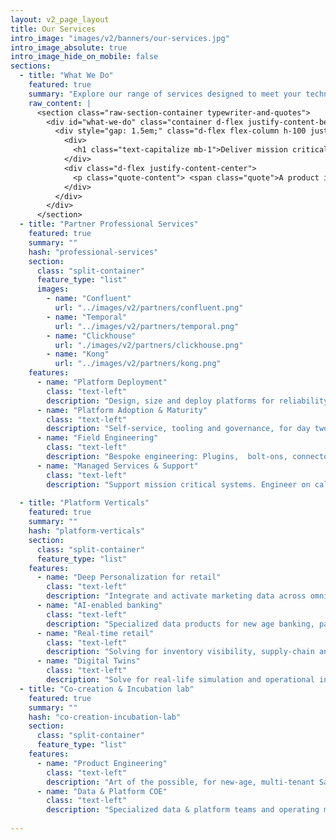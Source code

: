 ```yaml
---
layout: v2_page_layout
title: Our Services
intro_image: "images/v2/banners/our-services.jpg"
intro_image_absolute: true
intro_image_hide_on_mobile: false
sections:
  - title: "What We Do"
    featured: true
    summary: "Explore our range of services designed to meet your technology and engineering needs."
    raw_content: |
      <section class="raw-section-container typewriter-and-quotes">
        <div id="what-we-do" class="container d-flex justify-content-between">
          <div style="gap: 1.5em;" class="d-flex flex-column h-100 justify-content-center">
            <div>
              <h1 class="text-capitalize mb-1">Deliver mission critical.</h1>
            </div>
            <div class="d-flex justify-content-center">
              <p class="quote-content"> <span class="quote">A product is useless without a platform, or more precisely and accurately, a platform-less product will always be replaced by an equivalent platform-ized product</span> –  Steve Yegge</p>
            </div>
          </div>
        </div>
      </section>
  - title: "Partner Professional Services"
    featured: true
    summary: ""
    hash: "professional-services"
    section:
      class: "split-container"
      feature_type: "list"
      images: 
        - name: "Confluent"
          url: "../images/v2/partners/confluent.png"
        - name: "Temporal"
          url: "../images/v2/partners/temporal.png"
        - name: "Clickhouse"
          url: "./images/v2/partners/clickhouse.png"
        - name: "Kong"
          url: "../images/v2/partners/kong.png"
    features:
      - name: "Platform Deployment"
        class: "text-left"
        description: "Design, size and deploy platforms for reliability and impact, starting day zero."
      - name: "Platform Adoption & Maturity"
        class: "text-left"
        description: "Self-service, tooling and governance, for day two and beyond."
      - name: "Field Engineering"
        class: "text-left"
        description: "Bespoke engineering: Plugins,  bolt-ons, connectors and stuff at large."
      - name: "Managed Services & Support"
        class: "text-left"
        description: "Support mission critical systems. Engineer on call 24x7."
      
  - title: "Platform Verticals"
    featured: true
    summary: ""
    hash: "platform-verticals"
    section:
      class: "split-container"
      feature_type: "list"
    features:
      - name: "Deep Personalization for retail"
        class: "text-left"
        description: "Integrate and activate marketing data across omni-channel apps to drive high-touch customer experience and tangible GMV lift."
      - name: "AI-enabled banking"
        class: "text-left"
        description: "Specialized data products for new age banking, payments, risk and compliance."
      - name: "Real-time retail"
        class: "text-left"
        description: "Solving for inventory visibility, supply-chain and dynamic pricing."
      - name: "Digital Twins"
        class: "text-left"
        description: "Solve for real-life simulation and operational insights of large scale IOT systems"
  - title: "Co-creation & Incubation lab"
    featured: true
    summary: ""
    hash: "co-creation-incubation-lab"
    section:
      class: "split-container"
      feature_type: "list"
    features:
      - name: "Product Engineering"
        class: "text-left"
        description: "Art of the possible, for new-age, multi-tenant SaaS and PaaS."
      - name: "Data & Platform COE"
        class: "text-left"
        description: "Specialized data & platform teams and operating model transition for GCCs."
   
---
```

